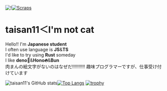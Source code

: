 ![!](https://zenn.badge.nikaera.com/s/taisan11/articles?style=flat)[![Scraps](https://badgen.org/img/zenn/taisan11/scraps?style=flat)](https://zenn.dev/taisan11?tab=scraps)
# taisan11＜I'm not cat
Hello!! I'm **Japanese student**<br>
I often use language is **JS**&**TS**<br>
I'd like to try using **Rust** someday<br>
I like **deno🦕**&**Hono🔥**&**Bun**<br>
肉まんの絵文字がないのはなぜだ!!!!!!!!!!
趣味プログラマーですが、仕事受け付けています

![taisan11's GitHub stats](https://github-readme-stats.vercel.app/api?username=taisan11&count_private=true&show_icons=true&theme=tokyonight)[![Top Langs](https://github-readme-stats.vercel.app/api/top-langs/?username=taisan11&theme=vue-dark&show_icons=true&layout=compact)](https://github.com/mo-ri-regen/github-readme-stats)
[![trophy](https://github-profile-trophy.vercel.app/?username=taisan11&theme=onedark)](https://github.com/ryo-ma/github-profile-trophy)

<!---
taisan11/taisan11 is a ✨ special ✨ repository because its `README.md` (this file) appears on your GitHub profile.
You can click the Preview link to take a look at your changes.
--->
